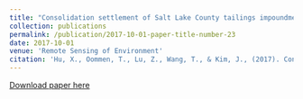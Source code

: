 ```yaml
---
title: "Consolidation settlement of Salt Lake County tailings impoundment revealed by time-series InSAR observations from multiple radar satellites"
collection: publications
permalink: /publication/2017-10-01-paper-title-number-23
date: 2017-10-01
venue: 'Remote Sensing of Environment'
citation: 'Hu, X., Oommen, T., Lu, Z., Wang, T., & Kim, J., (2017). Consolidation settlement of Salt Lake County tailings impoundment revealed by time-series InSAR observations from multiple radar satellites. Remote Sensing of Environment, 202, 199-209.'
---
```

[Download paper here](http://SARImgGeodesy.github.io/147_Hu_etal_PSInSAR_Tailings_Impoundment_RSE_2017.pdf)
